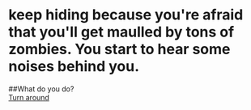 # keep hiding because you're afraid that you'll get maulled by tons of zombies. You start to hear some noises behind you.  
##What do you do?   
[Turn around](youre-dead.md)